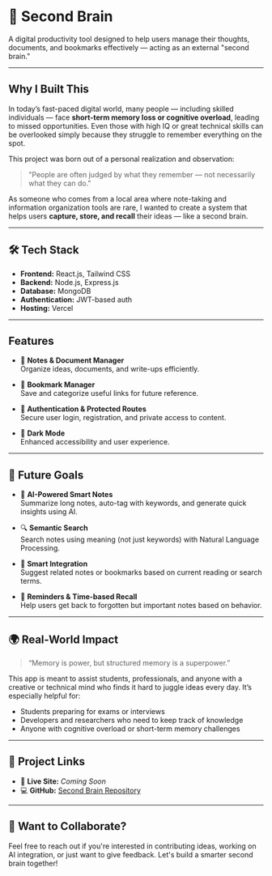 # 🧠 Second Brain

A digital productivity tool designed to help users manage their thoughts, documents, and bookmarks effectively — acting as an external "second brain."

---

##  Why I Built This

In today’s fast-paced digital world, many people — including skilled individuals — face **short-term memory loss or cognitive overload**, leading to missed opportunities. Even those with high IQ or great technical skills can be overlooked simply because they struggle to remember everything on the spot.

This project was born out of a personal realization and observation:

> "People are often judged by what they remember — not necessarily what they can do."

As someone who comes from a local area where note-taking and information organization tools are rare, I wanted to create a system that helps users **capture, store, and recall** their ideas — like a second brain.

---

## 🛠 Tech Stack

- **Frontend:** React.js, Tailwind CSS  
- **Backend:** Node.js, Express.js  
- **Database:** MongoDB  
- **Authentication:** JWT-based auth  
- **Hosting:** Vercel

---

##  Features

- 📝 **Notes & Document Manager**  
  Organize ideas, documents, and write-ups efficiently.

- 🔖 **Bookmark Manager**  
  Save and categorize useful links for future reference.

- 🔐 **Authentication & Protected Routes**  
  Secure user login, registration, and private access to content.

- 🌙 **Dark Mode**  
  Enhanced accessibility and user experience.

---

## 🚀 Future Goals

- 🤖 **AI-Powered Smart Notes**  
  Summarize long notes, auto-tag with keywords, and generate quick insights using AI.

- 🔍 **Semantic Search**  
  Search notes using meaning (not just keywords) with Natural Language Processing.

- 🔄 **Smart Integration**  
  Suggest related notes or bookmarks based on current reading or search terms.

- 📅 **Reminders & Time-based Recall**  
  Help users get back to forgotten but important notes based on behavior.

---

## 🌍 Real-World Impact

> “Memory is power, but structured memory is a superpower.”

This app is meant to assist students, professionals, and anyone with a creative or technical mind who finds it hard to juggle ideas every day. It’s especially helpful for:

- Students preparing for exams or interviews
- Developers and researchers who need to keep track of knowledge
- Anyone with cognitive overload or short-term memory challenges

---

## 📂 Project Links

- 🔗 **Live Site:** _Coming Soon_  
- 💻 **GitHub:** [Second Brain Repository](https://github.com/satyam0777/Second-Brain-Project)

---

## 💬 Want to Collaborate?

Feel free to reach out if you're interested in contributing ideas, working on AI integration, or just want to give feedback. Let's build a smarter second brain together!

